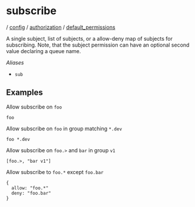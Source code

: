 # subscribe

/ [config](/ref/config/index.md) / [authorization](/ref/config/config/authorization/index.md) / [default_permissions](/ref/config/config/authorization/default_permissions/index.md) 

A single subject, list of subjects, or a allow-deny map of
subjects for subscribing. Note, that the subject permission can
have an optional second value declaring a queue name.

*Aliases*
- `sub`

## Examples

Allow subscribe on `foo`
```
foo
```
Allow subscribe on `foo` in group matching `*.dev`
```
foo *.dev
```
Allow subscribe on `foo.>` and `bar` in group `v1`
```
[foo.>, "bar v1"]
```
Allow subscribe to `foo.*` except `foo.bar`
```
{
  allow: "foo.*"
  deny: "foo.bar"
}
```

